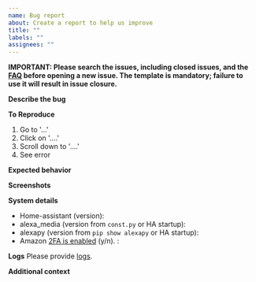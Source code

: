 ```yaml
---
name: Bug report
about: Create a report to help us improve
title: ""
labels: ""
assignees: ""
---
```


**IMPORTANT: Please search the issues, including closed issues, and the [FAQ](https://github.com/custom-components/alexa_media_player/wiki/FAQ) before opening a new issue. The template is mandatory; failure to use it will result in issue closure.**

**Describe the bug**

<!---A clear and concise description of what the bug is.-->

**To Reproduce**

<!---Steps to reproduce the behavior:--->

1. Go to '...'
2. Click on '....'
3. Scroll down to '....'
4. See error

**Expected behavior**

<!---A clear and concise description of what you expected to happen.--->

**Screenshots**

<!---If applicable, add screenshots to help explain your problem.--->

**System details**

- Home-assistant (version):
- alexa_media (version from `const.py` or HA startup):
- alexapy (version from `pip show alexapy` or HA startup):
- Amazon [2FA is enabled](https://github.com/custom-components/alexa_media_player/wiki/Configuration#enable-two-factor-authentication-for-your-amazon-account) (y/n). <!---We will not debug login issues if unanswered--->:

**Logs**
Please provide [logs](https://github.com/custom-components/alexa_media_player/wiki/FAQ#how-do-i-enable-debug-logging-for-the-component).

**Additional context**

<!---Add any other context about the problem here.--->
